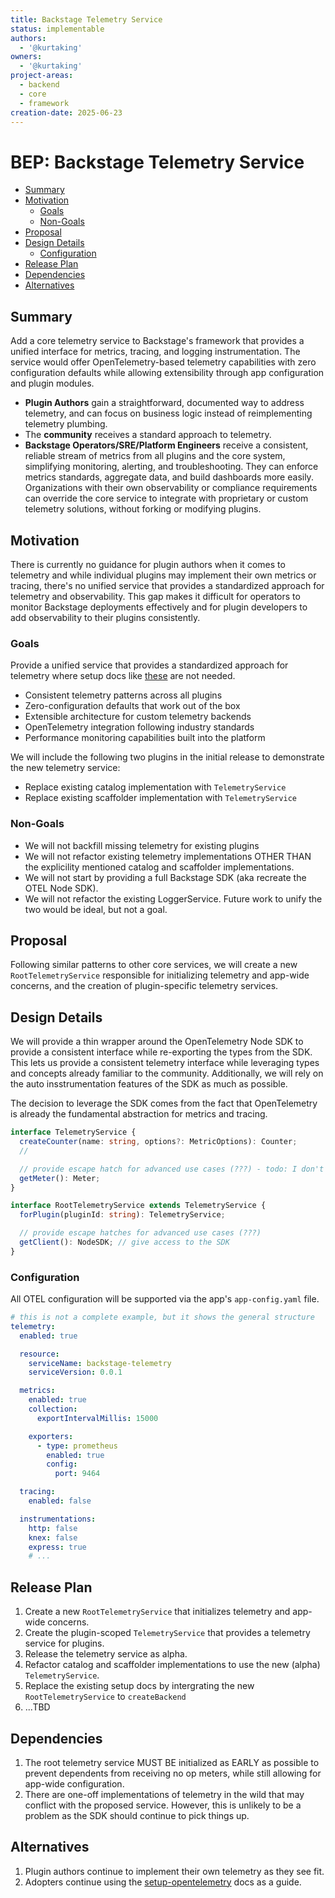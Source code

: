 ```yaml
---
title: Backstage Telemetry Service
status: implementable
authors:
  - '@kurtaking'
owners:
  - '@kurtaking'
project-areas:
  - backend
  - core
  - framework
creation-date: 2025-06-23
---
```


# BEP: Backstage Telemetry Service

- [Summary](#summary)
- [Motivation](#motivation)
  - [Goals](#goals)
  - [Non-Goals](#non-goals)
- [Proposal](#proposal)
- [Design Details](#design-details)
  - [Configuration](#configuration)
- [Release Plan](#release-plan)
- [Dependencies](#dependencies)
- [Alternatives](#alternatives)

## Summary

Add a core telemetry service to Backstage's framework that provides a unified interface for metrics, tracing, and logging instrumentation. The service would offer OpenTelemetry-based telemetry capabilities with zero configuration defaults while allowing extensibility through app configuration and plugin modules.

- **Plugin Authors** gain a straightforward, documented way to address telemetry, and can focus on business logic instead of reimplementing telemetry plumbing.
- The **community** receives a standard approach to telemetry.
- **Backstage Operators/SRE/Platform Engineers** receive a consistent, reliable stream of metrics from all plugins and the core system, simplifying monitoring, alerting, and troubleshooting. They can enforce metrics standards, aggregate data, and build dashboards more easily. Organizations with their own observability or compliance requirements can override the core service to integrate with proprietary or custom telemetry solutions, without forking or modifying plugins.

## Motivation

There is currently no guidance for plugin authors when it comes to telemetry and while individual plugins may implement their own metrics or tracing, there's no unified service that provides a standardized approach for telemetry and observability. This gap makes it difficult for operators to monitor Backstage deployments effectively and for plugin developers to add observability to their plugins consistently.

### Goals

Provide a unified service that provides a standardized approach for telemetry where setup docs like [these](https://backstage.io/docs/tutorials/setup-opentelemetry/) are not needed.

- Consistent telemetry patterns across all plugins
- Zero-configuration defaults that work out of the box
- Extensible architecture for custom telemetry backends
- OpenTelemetry integration following industry standards
- Performance monitoring capabilities built into the platform

We will include the following two plugins in the initial release to demonstrate the new telemetry service:

- Replace existing catalog implementation with `TelemetryService`
- Replace existing scaffolder implementation with `TelemetryService`

### Non-Goals

- We will not backfill missing telemetry for existing plugins
- We will not refactor existing telemetry implementations OTHER THAN the explicility mentioned catalog and scaffolder implementations.
- We will not start by providing a full Backstage SDK (aka recreate the OTEL Node SDK).
- We will not refactor the existing LoggerService. Future work to unify the two would be ideal, but not a goal.

## Proposal

Following similar patterns to other core services, we will create a new `RootTelemetryService` responsible for initializing telemetry and app-wide concerns, and the creation of plugin-specific telemetry services.

## Design Details

We will provide a thin wrapper around the OpenTelemetry Node SDK to provide a consistent interface while re-exporting the types from the SDK. This lets us provide a consistent telemetry interface while leveraging types and concepts already familiar to the community. Additionally, we will rely on the auto insstrumentation features of the SDK as much as possible.

The decision to leverage the SDK comes from the fact that OpenTelemetry is already the fundamental abstraction for metrics and tracing.

```ts
interface TelemetryService {
  createCounter(name: string, options?: MetricOptions): Counter;
  //

  // provide escape hatch for advanced use cases (???) - todo: I don't like this if we don't have a good reason for it
  getMeter(): Meter;
}

interface RootTelemetryService extends TelemetryService {
  forPlugin(pluginId: string): TelemetryService;

  // provide escape hatches for advanced use cases (???)
  getClient(): NodeSDK; // give access to the SDK
}
```

### Configuration

All OTEL configuration will be supported via the app's `app-config.yaml` file.

```yaml
# this is not a complete example, but it shows the general structure
telemetry:
  enabled: true

  resource:
    serviceName: backstage-telemetry
    serviceVersion: 0.0.1

  metrics:
    enabled: true
    collection:
      exportIntervalMillis: 15000

    exporters:
      - type: prometheus
        enabled: true
        config:
          port: 9464

  tracing:
    enabled: false

  instrumentations:
    http: false
    knex: false
    express: true
    # ...
```

## Release Plan

1. Create a new `RootTelemetryService` that initializes telemetry and app-wide concerns.
2. Create the plugin-scoped `TelemetryService` that provides a telemetry service for plugins.
3. Release the telemetry service as alpha.
4. Refactor catalog and scaffolder implementations to use the new (alpha) `TelemetryService`.
5. Replace the existing setup docs by intergrating the new `RootTelemetryService` to `createBackend`
6. ...TBD

## Dependencies

1. The root telemetry service MUST BE initialized as EARLY as possible to prevent dependents from receiving no op meters, while still allowing for app-wide configuration.
2. There are one-off implementations of telemetry in the wild that may conflict with the proposed service. However, this is unlikely to be a problem as the SDK should continue to pick things up.

## Alternatives

1. Plugin authors continue to implement their own telemetry as they see fit.
2. Adopters continue using the [setup-opentelemetry](https://backstage.io/docs/tutorials/setup-opentelemetry/) docs as a guide.
